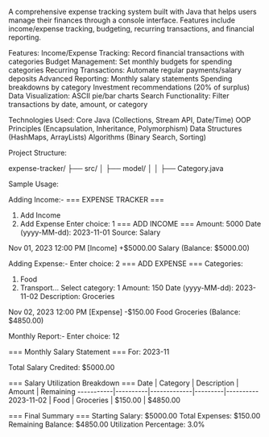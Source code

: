 A comprehensive expense tracking system built with Java that helps users manage their finances through a console interface. Features include income/expense tracking, budgeting, recurring transactions, and financial reporting.

Features:
Income/Expense Tracking: Record financial transactions with categories
Budget Management: Set monthly budgets for spending categories
Recurring Transactions: Automate regular payments/salary deposits
Advanced Reporting:
       Monthly salary statements
       Spending breakdowns by category
       Investment recommendations (20% of surplus)
Data Visualization: ASCII pie/bar charts
Search Functionality: Filter transactions by date, amount, or category

Technologies Used:
Core Java (Collections, Stream API, Date/Time)
OOP Principles (Encapsulation, Inheritance, Polymorphism)
Data Structures (HashMaps, ArrayLists)
Algorithms (Binary Search, Sorting)

Project Structure:

expense-tracker/
├── src/
│   ├── model/
│   │   ├── Category.java

Sample Usage:

Adding Income:-
=== EXPENSE TRACKER ===
1. Add Income
2. Add Expense
Enter choice: 1
=== ADD INCOME ===
Amount: 5000
Date (yyyy-MM-dd): 2023-11-01
Source: Salary

Nov 01, 2023 12:00 PM [Income]    +$5000.00               Salary        (Balance: $5000.00)


Adding Expense:-
Enter choice: 2
=== ADD EXPENSE ===
Categories:
1. Food
2. Transport...
Select category: 1
Amount: 150
Date (yyyy-MM-dd): 2023-11-02
Description: Groceries

Nov 02, 2023 12:00 PM [Expense]   -$150.00    Food         Groceries      (Balance: $4850.00)


Monthly Report:-
Enter choice: 12

=== Monthly Salary Statement ===
For: 2023-11

Total Salary Credited: $5000.00

=== Salary Utilization Breakdown ===
Date       | Category | Description | Amount  | Remaining
-----------|----------|-------------|---------|----------
2023-11-02 | Food     | Groceries   | $150.00 | $4850.00

=== Final Summary ===
Starting Salary: $5000.00
Total Expenses: $150.00
Remaining Balance: $4850.00
Utilization Percentage: 3.0%
